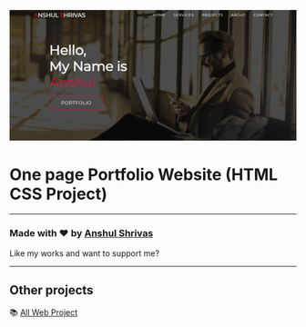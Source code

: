 ![Watch Now](./img/port.png)
# One page Portfolio Website (HTML CSS Project)


---

### Made with ❤️ by [Anshul Shrivas](https://www.instagram.com/anshul_shrivas____13/)

Like my works and want to support me?



---

## Other projects

📚 [All Web Project ](https://github.com/anshul-132002)
  


